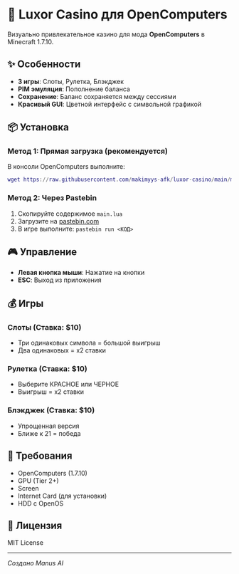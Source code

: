 # 🎰 Luxor Casino для OpenComputers

Визуально привлекательное казино для мода **OpenComputers** в Minecraft 1.7.10.

## ✨ Особенности

- **3 игры**: Слоты, Рулетка, Блэкджек
- **PIM эмуляция**: Пополнение баланса
- **Сохранение**: Баланс сохраняется между сессиями
- **Красивый GUI**: Цветной интерфейс с символьной графикой

## 📦 Установка

### Метод 1: Прямая загрузка (рекомендуется)

В консоли OpenComputers выполните:

```lua
wget https://raw.githubusercontent.com/makimyys-afk/luxor-casino/main/main.lua /home/casino.lua && /home/casino.lua
```

### Метод 2: Через Pastebin

1. Скопируйте содержимое `main.lua`
2. Загрузите на [pastebin.com](https://pastebin.com)
3. В игре выполните: `pastebin run <КОД>`

## 🎮 Управление

- **Левая кнопка мыши**: Нажатие на кнопки
- **ESC**: Выход из приложения

## 💰 Игры

### Слоты (Ставка: $10)
- Три одинаковых символа = большой выигрыш
- Два одинаковых = x2 ставки

### Рулетка (Ставка: $10)
- Выберите КРАСНОЕ или ЧЕРНОЕ
- Выигрыш = x2 ставки

### Блэкджек (Ставка: $10)
- Упрощенная версия
- Ближе к 21 = победа

## 🔧 Требования

- OpenComputers (1.7.10)
- GPU (Tier 2+)
- Screen
- Internet Card (для установки)
- HDD с OpenOS

## 📝 Лицензия

MIT License

---
*Создано Manus AI*


